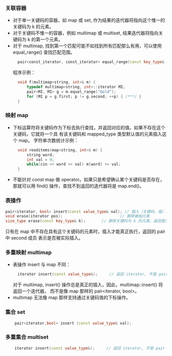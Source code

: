 
### 关联容器
- 对于单一关键码的容器，如 map 或 set, 作为结果的迭代器将指向这个惟一的关键码为 k 的元素。
- 对于关键码不惟一的容器，例如 multimap 或 multiset, 结果迭代器将指向关键码为 k 的第一个元素。
- 对于 multimap, 找到第一个匹配可能不如找到所有匹配那么有用，可以使用 equal_range() 查找匹配范围。
  ```c++
    pair<const_iterator, const_iterator> equal_range(const key_type& k) const;
  ```
  程序示例：
  ```c++
    void f(multimap<string, int>& m) {
        typedef multimap<string, int>::iterator MI;
        pair<MI, MI> g = m.equal_range("Gold");
        for (MI p = g.first; p != g.second; ++p) { /***/ }
    }
  ```

### 映射 map
- 下标运算符将关键码作为下标去执行查找，并返回对应的值。如果不存在这个关键码，它就将一个具
  有该关键码和 mapped_type 类型默认值的元素插入这个 map。
  字符串次数统计示例：
  ```c++
    void readitems(map<string, int>& m) {
        string word;
        int val = 0;
        while(cin >> word >> val) m[word] += val;
    }
  ```
- 不能针对 const map 做 operator[]()。如果只是希望确认某个关键码是否存在，那就可以用
  find() 操作，查找不到返回的迭代器将是 map.end()。

### 表操作
  ```c++
  pair<iterator, bool> insert(const value_type& val); // 插入（关键码，值）对
  void erase(iterator pos);                         // 删除被指元素
  size_type erase(const key_type& k);       // 删除关键码为 k 的元素，返回值为被删除个数
  ```
  只有在 map 中不存在具有这个关键码的元素时，插入才能真正执行，返回的 pair 中 second 成员
  表示是否被实际插入。
  
### 多重映射 multimap
- 表操作 insert 与 map 不同：
  ```c++
    iterator insert(const value_type&);     // 返回 iterator, 不是 pair
  ```
  对于 multimap, insert() 操作总是真正的插入，因此，multimap::insert() 将返回一个迭代器，
  而不是像 map 那样的 pair<iterator, bool>。
- multimap 无法像 map 那样支持通过关键码值的下标操作。

### 集合 set
```c++
    pair<iterator,bool> insert (const value_type& val);
```
 
### 多重集合 multiset
```c++
    iterator insert(const value_type&);     // 返回 iterator, 不是 pair
```

